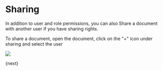 # Sharing

In addition to user and role permissions, you can also Share a document with another user if you have sharing rights.

To share a document, open the document, click on the "+" icon under sharing and select the user

<img class="screenshot" src="/assets/erpnext_docs/assets/img/setup/users/share.gif">

{next}
